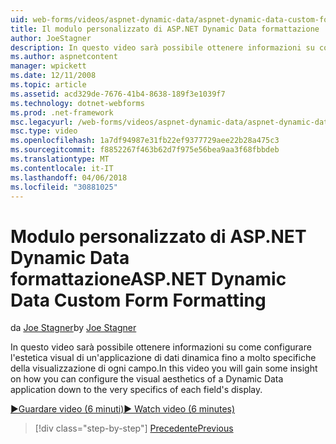 ```yaml
---
uid: web-forms/videos/aspnet-dynamic-data/aspnet-dynamic-data-custom-form-formatting
title: Il modulo personalizzato di ASP.NET Dynamic Data formattazione | Documenti Microsoft
author: JoeStagner
description: In questo video sarà possibile ottenere informazioni su come configurare l'estetica visual di un'applicazione di dati dinamica fino a molto specifiche di codici di ogni campo...
ms.author: aspnetcontent
manager: wpickett
ms.date: 12/11/2008
ms.topic: article
ms.assetid: acd329de-7676-41b4-8638-189f3e1039f7
ms.technology: dotnet-webforms
ms.prod: .net-framework
msc.legacyurl: /web-forms/videos/aspnet-dynamic-data/aspnet-dynamic-data-custom-form-formatting
msc.type: video
ms.openlocfilehash: 1a7df94987e31fb22ef9377729aee22b28a475c3
ms.sourcegitcommit: f8852267f463b62d7f975e56bea9aa3f68fbbdeb
ms.translationtype: MT
ms.contentlocale: it-IT
ms.lasthandoff: 04/06/2018
ms.locfileid: "30881025"
---
```

<a name="aspnet-dynamic-data-custom-form-formatting"></a><span data-ttu-id="b6426-103">Modulo personalizzato di ASP.NET Dynamic Data formattazione</span><span class="sxs-lookup"><span data-stu-id="b6426-103">ASP.NET Dynamic Data Custom Form Formatting</span></span>
====================
<span data-ttu-id="b6426-104">da [Joe Stagner](https://github.com/JoeStagner)</span><span class="sxs-lookup"><span data-stu-id="b6426-104">by [Joe Stagner](https://github.com/JoeStagner)</span></span>

<span data-ttu-id="b6426-105">In questo video sarà possibile ottenere informazioni su come configurare l'estetica visual di un'applicazione di dati dinamica fino a molto specifiche della visualizzazione di ogni campo.</span><span class="sxs-lookup"><span data-stu-id="b6426-105">In this video you will gain some insight on how you can configure the visual aesthetics of a Dynamic Data application down to the very specifics of each field's display.</span></span>

[<span data-ttu-id="b6426-106">&#9654;Guardare video (6 minuti)</span><span class="sxs-lookup"><span data-stu-id="b6426-106">&#9654; Watch video (6 minutes)</span></span>](https://channel9.msdn.com/Blogs/ASP-NET-Site-Videos/aspnet-dynamic-data-custom-form-formatting)

> [!div class="step-by-step"]
> [<span data-ttu-id="b6426-107">Precedente</span><span class="sxs-lookup"><span data-stu-id="b6426-107">Previous</span></span>](how-to-create-table-specific-custom-forms-in-an-aspnet-dynamic-data-application.md)
